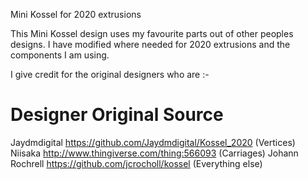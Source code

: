 Mini Kossel for 2020 extrusions

This Mini Kossel design uses my favourite parts out of other peoples designs. I have modified where needed for 2020 extrusions and the components I am using. 

I give credit for the original designers who are :-
 
 Designer       Original Source
 ============================================================================
 Jaydmdigital    https://github.com/Jaydmdigital/Kossel_2020 (Vertices)
 Niisaka         http://www.thingiverse.com/thing:566093     (Carriages)
 Johann Rochrell https://github.com/jcrocholl/kossel         (Everything else)
